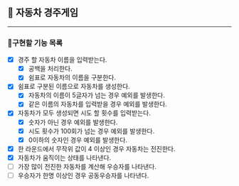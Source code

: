 ## 🚗 자동차 경주게임

---

### 🚀구현할 기능 목록

- [x] 경주 할 자동차 이름을 입력받는다.
    - [x] 공백을 처리한다.
    - [x] 쉼표로 자동차의 이름을 구분한다.
- [x] 쉼표로 구분된 이름으로 자동차를 생성한다.
    - [x] 자동차의 이름이 5글자가 넘는 경우 예외를 발생한다.
    - [x] 같은 이름의 자동차를 입력받을 경우 예외를 발생한다.
- [x] 자동차가 모두 생성되면 시도 할 횟수를 입력받는다.
    - [x] 숫자가 아닌 경우 예외를 발생한다.
    - [x] 시도 횟수가 100회가 넘는 경우 예외를 발생한다.
    - [x] 0이하의 숫자인 경우 예외를 발생한다.
- [x] 한 라운드에서 무작위 값이 4 이상인 경우 자동차는 전진한다.
- [x] 자동차가 움직이는 상태를 나타낸다.  
- [ ] 가장 많이 전진한 자동차를 계산해 우승자를 나타낸다.
- [ ] 우승자가 한명 이상인 경우 공동우승자를 나타낸다.